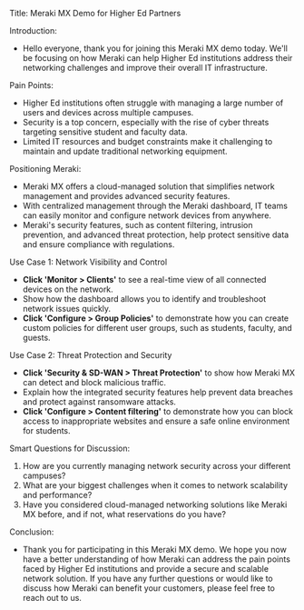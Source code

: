 Title: Meraki MX Demo for Higher Ed Partners

Introduction:
- Hello everyone, thank you for joining this Meraki MX demo today. We'll be focusing on how Meraki can help Higher Ed institutions address their networking challenges and improve their overall IT infrastructure.

Pain Points:
- Higher Ed institutions often struggle with managing a large number of users and devices across multiple campuses.
- Security is a top concern, especially with the rise of cyber threats targeting sensitive student and faculty data.
- Limited IT resources and budget constraints make it challenging to maintain and update traditional networking equipment.

Positioning Meraki:
- Meraki MX offers a cloud-managed solution that simplifies network management and provides advanced security features.
- With centralized management through the Meraki dashboard, IT teams can easily monitor and configure network devices from anywhere.
- Meraki's security features, such as content filtering, intrusion prevention, and advanced threat protection, help protect sensitive data and ensure compliance with regulations.

Use Case 1: Network Visibility and Control
- **Click 'Monitor > Clients'** to see a real-time view of all connected devices on the network.
- Show how the dashboard allows you to identify and troubleshoot network issues quickly.
- **Click 'Configure > Group Policies'** to demonstrate how you can create custom policies for different user groups, such as students, faculty, and guests.

Use Case 2: Threat Protection and Security
- **Click 'Security & SD-WAN > Threat Protection'** to show how Meraki MX can detect and block malicious traffic.
- Explain how the integrated security features help prevent data breaches and protect against ransomware attacks.
- **Click 'Configure > Content filtering'** to demonstrate how you can block access to inappropriate websites and ensure a safe online environment for students.

Smart Questions for Discussion:
1. How are you currently managing network security across your different campuses?
2. What are your biggest challenges when it comes to network scalability and performance?
3. Have you considered cloud-managed networking solutions like Meraki MX before, and if not, what reservations do you have?

Conclusion:
- Thank you for participating in this Meraki MX demo. We hope you now have a better understanding of how Meraki can address the pain points faced by Higher Ed institutions and provide a secure and scalable network solution. If you have any further questions or would like to discuss how Meraki can benefit your customers, please feel free to reach out to us.